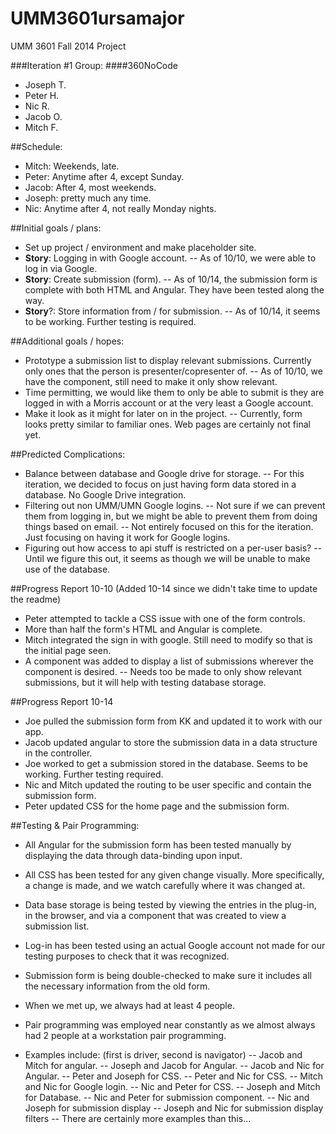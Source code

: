 UMM3601ursamajor
================

UMM 3601 Fall 2014 Project

###Iteration #1 Group:
####360NoCode
- Joseph T. 
- Peter H.
- Nic R.
- Jacob O.
- Mitch F.

##Schedule:
- Mitch: Weekends, late.
- Peter: Anytime after 4, except Sunday.
- Jacob: After 4, most weekends.
- Joseph: pretty much any time.
- Nic: Anytime after 4, not really Monday nights.

##Initial goals / plans:
- Set up project / environment and make placeholder site.
- __Story__: Logging in with Google account.
-- As of 10/10, we were able to log in via Google.
- __Story__: Create submission (form).
-- As of 10/14, the submission form is complete with both HTML and Angular. They have been tested along the way.
- __Story__?: Store information from / for submission.
-- As of 10/14, it seems to be working. Further testing is required.


##Additional goals / hopes:
- Prototype a submission list to display relevant submissions. Currently only ones that the person is presenter/copresenter of.
-- As of 10/10, we have the component, still need to make it only show relevant.
- Time permitting, we would like them to only be able to submit is they are logged in with a Morris account or at the very least a Google account.
- Make it look as it might for later on in the project.
-- Currently, form looks pretty similar to familiar ones. Web pages are certainly not final yet.


##Predicted Complications:
- Balance between database and Google drive for storage.
-- For this iteration, we decided to focus on just having form data stored in a database. No Google Drive integration.
- Filtering out non UMM/UMN Google logins.
-- Not sure if we can prevent them from logging in, but we might be able to prevent them from doing things based on email.
-- Not entirely focused on this for the iteration. Just focusing on having it work for Google logins.
- Figuring out how access to api stuff is restricted on a per-user basis?
-- Until we figure this out, it seems as though we will be unable to make use of the database.


##Progress Report 10-10 (Added 10-14 since we didn't take time to update the readme)
- Peter attempted to tackle a CSS issue with one of the form controls.
- More than half the form's HTML and Angular is complete.
- Mitch integrated the sign in with google. Still need to modify so that is the initial page seen.
- A component was added to display a list of submissions wherever the component is desired.
-- Needs too be made to only show relevant submissions, but it will help with testing database storage.


##Progress Report 10-14
- Joe pulled the submission form from KK and updated it to work with our app.
- Jacob updated angular to store the submission data in a data structure in the controller.
- Joe worked to get a submission stored in the database. Seems to be working. Further testing required.
- Nic and Mitch updated the routing to be user specific and contain the submission form.
- Peter updated CSS for the home page and the submission form.


##Testing & Pair Programming:
- All Angular for the submission form has been tested manually by displaying the data through data-binding upon input.
- All CSS has been tested for any given change visually. More specifically, a change is made, and we watch carefully where it was changed at.
- Data base storage is being tested by viewing the entries in the plug-in, in the browser, and via a component that was created to view a submission list.
- Log-in has been tested using an actual Google account not made for our testing purposes to check that it was recognized.
- Submission form is being double-checked to make sure it includes all the necessary information from the old form.

- When we met up, we always had at least 4 people.
- Pair programming was employed near constantly as we almost always had 2 people at a workstation pair programming.
- Examples include: (first is driver, second is navigator)
-- Jacob and Mitch for angular.
-- Joseph and Jacob for Angular.
-- Jacob and Nic for Angular.
-- Peter and Joseph for CSS.
-- Peter and Nic for CSS.
-- Mitch and Nic for Google login.
-- Nic and Peter for CSS.
-- Joseph and Mitch for Database.
-- Nic and Peter for submission component.
-- Nic and Joseph for submission display
-- Joseph and Nic for submission display filters
-- There are certainly more examples than this...

